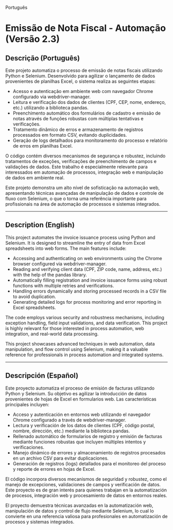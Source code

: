 Português
# Emissão de Nota Fiscal - Automação (Versão 2.3)

## Descrição (Português)
Este projeto automatiza o processo de emissão de notas fiscais utilizando Python e Selenium. Desenvolvido para agilizar o lançamento de dados provenientes de planilhas Excel, o sistema realiza as seguintes etapas:
- Acesso e autenticação em ambiente web com navegador Chrome configurado via webdriver-manager.
- Leitura e verificação dos dados de clientes (CPF, CEP, nome, endereço, etc.) utilizando a biblioteca pandas.
- Preenchimento automático dos formulários de cadastro e emissão de notas através de funções robustas com múltiplas tentativas e verificações.
- Tratamento dinâmico de erros e armazenamento de registros processados em formato CSV, evitando duplicidades.
- Geração de logs detalhados para monitoramento do processo e relatório de erros em planilhas Excel.

O código contém diversos mecanismos de segurança e robustez, incluindo tratamentos de exceções, verificações de preenchimento de campos e validações de dados. Este trabalho é especialmente relevante para interessados em automação de processos, integração web e manipulação de dados em ambiente real.


Este projeto demonstra um alto nível de sofisticação na automação web, apresentando técnicas avançadas de manipulação de dados e controle de fluxo com Selenium, o que o torna uma referência importante para profissionais na área de automação de processos e sistemas integrados.

---

## Description (English)
This project automates the invoice issuance process using Python and Selenium. It is designed to streamline the entry of data from Excel spreadsheets into web forms. The main features include:
- Accessing and authenticating on web environments using the Chrome browser configured via webdriver-manager.
- Reading and verifying client data (CPF, ZIP code, name, address, etc.) with the help of the pandas library.
- Automatically filling registration and invoice issuance forms using robust functions with multiple retries and verifications.
- Handling errors dynamically and storing processed records in a CSV file to avoid duplication.
- Generating detailed logs for process monitoring and error reporting in Excel spreadsheets.

The code employs various security and robustness mechanisms, including exception handling, field input validations, and data verification. This project is highly relevant for those interested in process automation, web integration, and real-world data processing.


This project showcases advanced techniques in web automation, data manipulation, and flow control using Selenium, making it a valuable reference for professionals in process automation and integrated systems.

---

## Descripción (Español)
Este proyecto automatiza el proceso de emisión de facturas utilizando Python y Selenium. Su objetivo es agilizar la introducción de datos provenientes de hojas de Excel en formularios web. Las características principales incluyen:
- Acceso y autenticación en entornos web utilizando el navegador Chrome configurado a través de webdriver-manager.
- Lectura y verificación de los datos de clientes (CPF, código postal, nombre, dirección, etc.) mediante la biblioteca pandas.
- Rellenado automático de formularios de registro y emisión de facturas mediante funciones robustas que incluyen múltiples intentos y verificaciones.
- Manejo dinámico de errores y almacenamiento de registros procesados en un archivo CSV para evitar duplicaciones.
- Generación de registros (logs) detallados para el monitoreo del proceso y reporte de errores en hojas de Excel.

El código incorpora diversos mecanismos de seguridad y robustez, como el manejo de excepciones, validaciones de campos y verificación de datos. Este proyecto es de gran interés para quienes trabajan en la automatización de procesos, integración web y procesamiento de datos en entornos reales.

 
El proyecto demuestra técnicas avanzadas en la automatización web, manipulación de datos y control de flujo mediante Selenium, lo cual lo convierte en una referencia valiosa para profesionales en automatización de procesos y sistemas integrados.
